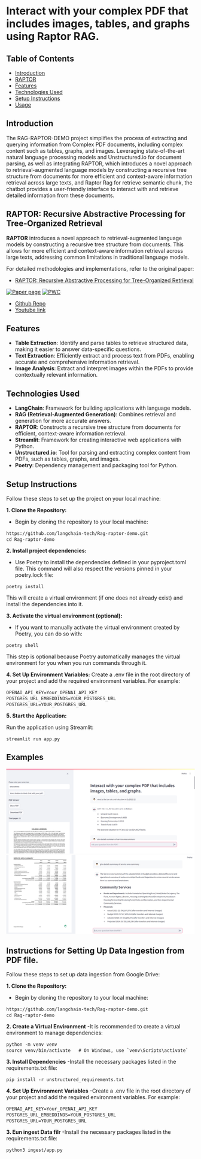 # Interact with your complex PDF that includes images, tables, and graphs using Raptor RAG.


## Table of Contents

- [Introduction](#introduction)
- [RAPTOR](#Recursive-Abstractive-Processing-for-Tree-Organized-Retrieval)
- [Features](#features)
- [Technologies Used](#technologies-used)
- [Setup Instructions](#setup-instructions)
- [Usage](#usage)


## Introduction

The RAG-RAPTOR-DEMO project simplifies the process of extracting and querying information from Complex PDF documents, including complex content such as tables, graphs, and images. Leveraging state-of-the-art natural language processing models and Unstructured.io for document parsing, as well as integrating RAPTOR, which introduces a novel approach to retrieval-augmented language models by constructing a recursive tree structure from documents for more efficient and context-aware information retrieval across large texts, and Raptor Rag for retrieve semantic chunk, the chatbot provides a user-friendly interface to interact with and retrieve detailed information from these documents.


## RAPTOR: Recursive Abstractive Processing for Tree-Organized Retrieval

**RAPTOR** introduces a novel approach to retrieval-augmented language models by constructing a recursive tree structure from documents. This allows for more efficient and context-aware information retrieval across large texts, addressing common limitations in traditional language models. 


For detailed methodologies and implementations, refer to the original paper:

- [RAPTOR: Recursive Abstractive Processing for Tree-Organized Retrieval](https://arxiv.org/abs/2401.18059)

[![Paper page](https://huggingface.co/datasets/huggingface/badges/resolve/main/paper-page-sm.svg)](https://huggingface.co/papers/2401.18059)
[![PWC](https://img.shields.io/endpoint.svg?url=https://paperswithcode.com/badge/raptor-recursive-abstractive-processing-for/question-answering-on-quality)](https://paperswithcode.com/sota/question-answering-on-quality?p=raptor-recursive-abstractive-processing-for)

- [Github Repo](https://github.com/parthsarthi03/raptor)
- [Youtube link](https://youtu.be/jbGchdTL7d0?si=Pfc_3vpXw8QdJP5T)

## Features

- **Table Extraction**: Identify and parse tables to retrieve structured data, making it easier to answer data-specific questions.
- **Text Extraction**: Efficiently extract and process text from PDFs, enabling accurate and comprehensive information retrieval.
- **Image Analysis**: Extract and interpret images within the PDFs to provide contextually relevant information.



## Technologies Used

- **LangChain**: Framework for building applications with language models.
- **RAG (Retrieval-Augmented Generation)**: Combines retrieval and generation for more accurate answers.
- **RAPTOR**: Constructs a recursive tree structure from documents for efficient, context-aware information retrieval.
- **Streamlit**: Framework for creating interactive web applications with Python.
- **Unstructured.io**: Tool for parsing and extracting complex content from PDFs, such as tables, graphs, and images.
- **Poetry**: Dependency management and packaging tool for Python.



## Setup Instructions

Follow these steps to set up the project on your local machine:

**1. Clone the Repository:**
- Begin by cloning the repository to your local machine:
```
https://github.com/langchain-tech/Rag-raptor-demo.git
cd Rag-raptor-demo
```

**2. Install project dependencies:**
- Use Poetry to install the dependencies defined in your pyproject.toml file. This command will also respect the versions pinned in your poetry.lock file:
```
poetry install
```
This will create a virtual environment (if one does not already exist) and install the dependencies into it.


**3. Activate the virtual environment (optional):**
- If you want to manually activate the virtual environment created by Poetry, you can do so with:
```
poetry shell
```
This step is optional because Poetry automatically manages the virtual environment for you when you run commands through it.

**4. Set Up Environment Variables:**
Create a .env file in the root directory of your project and add the required environment variables. For example:
```
OPENAI_API_KEY=Your_OPENAI_API_KEY
POSTGRES_URL_EMBEDDINDS=YOUR_POSTGRES_URL
POSTGRES_URL=YOUR_POSTGRES_URL
```
**5. Start the Application:**

Run the application using Streamlit:
```
streamlit run app.py
```

## Examples
![My test image](data/raptor1.png)
![My test image](data/raptor2.png)



## Instructions for Setting Up Data Ingestion from PDF file.

Follow these steps to set up data ingestion from Google Drive:

**1. Clone the Repository:**
- Begin by cloning the repository to your local machine:
```
https://github.com/langchain-tech/Rag-raptor-demo.git
cd Rag-raptor-demo
```

**2. Create a Virtual Environment**
-It is recommended to create a virtual environment to manage dependencies:
```
python -m venv venv
source venv/bin/activate   # On Windows, use `venv\Scripts\activate`
```

**3. Install Dependencies**
-Install the necessary packages listed in the requirements.txt file:
```
pip install -r unstructured_requirements.txt
```


**4. Set Up Environment Variables**
-Create a .env file in the root directory of your project and add the required environment variables. For example:
```
OPENAI_API_KEY=Your_OPENAI_API_KEY
POSTGRES_URL_EMBEDDINDS=YOUR_POSTGRES_URL
POSTGRES_URL=YOUR_POSTGRES_URL
```

**3. Eun ingest Data filr**
-Install the necessary packages listed in the requirements.txt file:
```
python3 ingest/app.py
```

